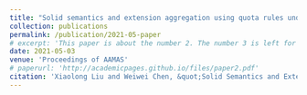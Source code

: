 ```yaml
---
title: "Solid semantics and extension aggregation using quota rules under integrity constraints"
collection: publications
permalink: /publication/2021-05-paper
# excerpt: 'This paper is about the number 2. The number 3 is left for future work.'
date: 2021-05-03
venue: 'Proceedings of AAMAS'
# paperurl: 'http://academicpages.github.io/files/paper2.pdf'
citation: 'Xiaolong Liu and Weiwei Chen, &quot;Solid Semantics and Extension Aggregation Using Quota Rules Under Integrity Constraints,&quot; in <i>Proceedings of the 20th International Conference on Autonomous Agents and MultiAgent Systems</i>, 2021, pp. 1590–1592.'
---
```


<!-- The contents above will be part of a list of publications, if the user clicks the link for the publication than the contents of section will be rendered as a full page, allowing you to provide more information about the paper for the reader. When publications are displayed as a single page, the contents of the above "citation" field will automatically be included below this section in a smaller font. -->
